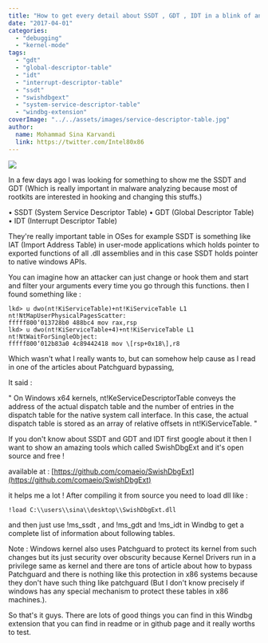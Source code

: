 ```yaml
---
title: "How to get every detail about SSDT , GDT , IDT in a blink of an eye"
date: "2017-04-01"
categories: 
  - "debugging"
  - "kernel-mode"
tags: 
  - "gdt"
  - "global-descriptor-table"
  - "idt"
  - "interrupt-descriptor-table"
  - "ssdt"
  - "swishdbgext"
  - "system-service-descriptor-table"
  - "windbg-extension"
coverImage: "../../assets/images/service-descriptor-table.jpg"
author:
  name: Mohammad Sina Karvandi
  link: https://twitter.com/Intel80x86
---
```


![](../../assets/images/service-descriptor-table.jpg)

In a few days ago I was looking for something to show me the SSDT and GDT (Which is really important in malware analyzing because most of rootkits are interested in hooking and changing this stuffs.)

• SSDT (System Service Descriptor Table) • GDT (Global Descriptor Table) • IDT (Interrupt Descriptor Table)

They're really important table in OSes for example SSDT is something like IAT (Import Address Table) in user-mode applications which holds pointer to exported functions of all .dll assemblies and in this case SSDT holds pointer to native windows APIs.

You can imagine how an attacker can just change or hook them and start and filter your arguments every time you go through this functions. then I found something like :

```
lkd> u dwo(nt!KiServiceTable)+nt!KiServiceTable L1
nt!NtMapUserPhysicalPagesScatter:
fffff800‘013728b0 488bc4 mov rax,rsp
lkd> u dwo(nt!KiServiceTable+4)+nt!KiServiceTable L1
nt!NtWaitForSingleObject:
fffff800‘012b83a0 4c89442418 mov \[rsp+0x18\],r8
```

Which wasn't what I really wants to, but can somehow help cause as I read in one of the articles about Patchguard bypassing,

It said :

" On Windows x64 kernels, nt!KeServiceDescriptorTable conveys the address of the actual dispatch table and the number of entries in the dispatch table for the native system call interface. In this case, the actual dispatch table is stored as an array of relative offsets in nt!KiServiceTable. "

If you don't know about SSDT and GDT and IDT first google about it then I want to show an amazing tools which called SwishDbgExt and it's open source and free !

available at : [https://github.com/comaeio/SwishDbgExt](https://github.com/comaeio/SwishDbgExt)

it helps me a lot ! After compiling it from source you need to load dll like :

```
!load C:\\users\\sina\\desktop\\SwishDbgExt.dll
```

and then just use !ms\_ssdt , and !ms\_gdt and !ms\_idt in Windbg to get a complete list of information about following tables.

Note : Windows kernel also uses Patchguard to protect its kernel from such changes but its just security over obscurity because Kernel Drivers run in a privilege same as kernel and there are tons of article about how to bypass Patchguard and there is nothing like this protection in x86 systems because they don't have such thing like patchguard (But I don't know precisely if windows has any special mechanism to protect these tables in x86 machines.).

So that's it guys. There are lots of good things you can find in this Windbg extension that you can find in readme or in github page and it really worths to test.
